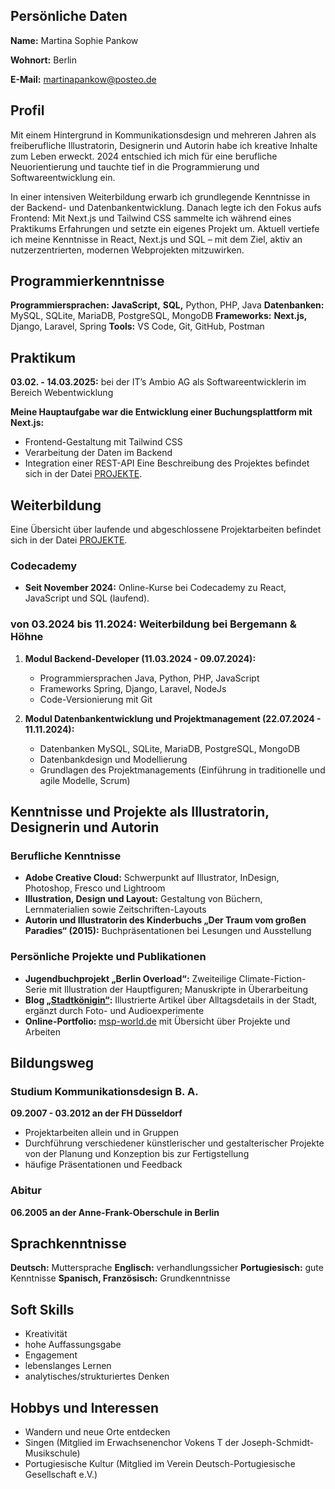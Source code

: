 ## Persönliche Daten

**Name:** Martina Sophie Pankow

**Wohnort:** Berlin

**E-Mail:** [martinapankow@posteo.de](mailto:martinapankow@posteo.de)


## Profil
Mit einem Hintergrund in Kommunikationsdesign und mehreren Jahren als freiberufliche Illustratorin, Designerin und Autorin habe ich kreative Inhalte zum Leben erweckt. 2024 entschied ich mich für eine berufliche Neuorientierung und tauchte tief in die Programmierung und Softwareentwicklung ein.

In einer intensiven Weiterbildung erwarb ich grundlegende Kenntnisse in der Backend- und Datenbankentwicklung. Danach legte ich den Fokus aufs Frontend: Mit Next.js und Tailwind CSS sammelte ich während eines Praktikums Erfahrungen und setzte ein eigenes Projekt um. Aktuell vertiefe ich meine Kenntnisse in React, Next.js und SQL – mit dem Ziel, aktiv an nutzerzentrierten, modernen Webprojekten mitzuwirken.

## Programmierkenntnisse
**Programmiersprachen:** **JavaScript,** **SQL,** Python, PHP, Java
**Datenbanken:** MySQL, SQLite, MariaDB, PostgreSQL, MongoDB
**Frameworks:** **Next.js,** Django, Laravel, Spring
**Tools:** VS Code, Git, GitHub, Postman

## Praktikum

**03.02. - 14.03.2025:** bei der IT’s Ambio AG als Softwareentwicklerin im Bereich Webentwicklung

**Meine Hauptaufgabe war die Entwicklung einer Buchungsplattform mit Next.js:**
- Frontend-Gestaltung mit Tailwind CSS
- Verarbeitung der Daten im Backend
- Integration einer REST-API
Eine Beschreibung des Projektes befindet sich in der Datei [PROJEKTE](PROJEKTE.md).

## Weiterbildung

Eine Übersicht über laufende und abgeschlossene Projektarbeiten befindet sich in der Datei [PROJEKTE](PROJEKTE.md).

### Codecademy
- **Seit November 2024:** Online-Kurse bei Codecademy zu React, JavaScript und SQL (laufend).


### von 03.2024 bis 11.2024: Weiterbildung bei Bergemann & Höhne


1. **Modul Backend-Developer (11.03.2024 - 09.07.2024):** 
	- Programmiersprachen Java, Python, PHP, JavaScript
	- Frameworks Spring, Django, Laravel, NodeJs
	- Code-Versionierung mit Git
	

2. **Modul Datenbankentwicklung und Projektmanagement (22.07.2024 - 11.11.2024):**
	- Datenbanken MySQL, SQLite, MariaDB, PostgreSQL, MongoDB
	- Datenbankdesign und Modellierung
	- Grundlagen des Projektmanagements (Einführung in traditionelle und agile Modelle, Scrum)


## Kenntnisse und Projekte als Illustratorin, Designerin und Autorin

### Berufliche Kenntnisse

- **Adobe Creative Cloud:** Schwerpunkt auf Illustrator, InDesign, Photoshop, Fresco und Lightroom  
- **Illustration, Design und Layout:** Gestaltung von Büchern, Lernmaterialien sowie Zeitschriften-Layouts  
- **Autorin und Illustratorin des Kinderbuchs „Der Traum vom großen Paradies“ (2015):** Buchpräsentationen bei Lesungen und Ausstellung  

### Persönliche Projekte und Publikationen

- **Jugendbuchprojekt „Berlin Overload“:** Zweiteilige Climate-Fiction-Serie mit Illustration der Hauptfiguren; Manuskripte in Überarbeitung  
- **Blog [„Stadtkönigin“](https://www.stadtkoenigin.de/):** Illustrierte Artikel über Alltagsdetails in der Stadt, ergänzt durch Foto- und Audioexperimente  
- **Online-Portfolio:** [msp-world.de](https://www.msp-world.de/) mit Übersicht über Projekte und Arbeiten   


## Bildungsweg

### Studium Kommunikationsdesign B. A.
**09.2007 - 03.2012 an der FH Düsseldorf**
- Projektarbeiten allein und in Gruppen
- Durchführung verschiedener künstlerischer und gestalterischer Projekte von der Planung und Konzeption bis zur Fertigstellung
- häufige Präsentationen und Feedback

### Abitur
**06.2005 an der Anne-Frank-Oberschule in Berlin**

## Sprachkenntnisse
**Deutsch:** Muttersprache
**Englisch:** verhandlungssicher
**Portugiesisch:** gute Kenntnisse
**Spanisch, Französisch:** Grundkenntnisse

## Soft Skills
- Kreativität
- hohe Auffassungsgabe
- Engagement
- lebenslanges Lernen
- analytisches/strukturiertes Denken

## Hobbys und Interessen
- Wandern und neue Orte entdecken
- Singen (Mitglied im Erwachsenenchor Vokens T der Joseph-Schmidt-Musikschule)
- Portugiesische Kultur (Mitglied im Verein Deutsch-Portugiesische Gesellschaft e.V.)
